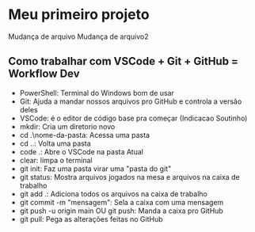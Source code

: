 ﻿# Meu primeiro projeto 

Mudança de arquivo
Mudança de arquivo2

## Como trabalhar com VSCode + Git + GitHub = Workflow Dev

- PowerShell: Terminal do Windows bom de usar
- Git: Ajuda a mandar nossos arquivos pro GitHub e controla a versão deles
- VSCode: é o editor de código base pra começar (Indicacao Soutinho)
- mkdir: Cria um diretorio novo
- cd .\nome-da-pasta: Acessa uma pasta
- cd ..: Volta uma pasta
- code .: Abre o VSCode na pasta Atual
- clear: limpa o terminal
- git init: Faz uma pasta virar uma "pasta do git"
- git status: Mostra arquivos jogados na mesa e arquivos na caixa de trabalho
- git add .: Adiciona todos os arquivos na caixa de trabalho
- git commit -m "mensagem": Sela a caixa com uma mensagem
- git push -u origin main OU git push: Manda a caixa pro GitHub
- git pull: Pega as alterações feitas no GitHub


